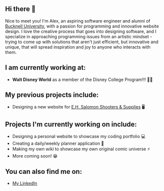 ## Hi there 👋

Nice to meet you! I'm Alex, an aspiring software engineer and alumni of [Bucknell University](https://www.bucknell.edu/), with a passion for programming and innovative website design. I love the creative process that goes into designing software, and I specialize in approaching programming issues from an artistic mindset - trying to come up with solutions that aren't just efficient, but innovative and unique, that will spread inspiration and joy to anyone who interacts with them.

## I am currently working at:
- **Walt Disney World** as a member of the Disney College Program!!! 🏰✨

## My previous projects include:
- Designing a new website for [E.H. Salomon Shooters & Supplies](https://www.ehsalomon.com/) 🖥

## Projects I'm currently working on include:
- Designing a personal website to showcase my coding portfolio 💻
- Creating a daily/weekly planner application 📆
- Making my own wiki to showcase my own original comic universe ⚡️
- More coming soon! 😁

## You can also find me on:
- [My LinkedIn](https://www.linkedin.com/in/alexander-bigley-b7897a22a/) 

<!--
**alexbigley/alexbigley** is a ✨ _special_ ✨ repository because its `README.md` (this file) appears on your GitHub profile.

Here are some ideas to get you started:

- 🔭 I’m currently working on ...
- 🌱 I’m currently learning ...
- 👯 I’m looking to collaborate on ...
- 🤔 I’m looking for help with ...
- 💬 Ask me about ...
- 📫 How to reach me: ...
- 😄 Pronouns: ...
- ⚡ Fun fact: ...
-->
